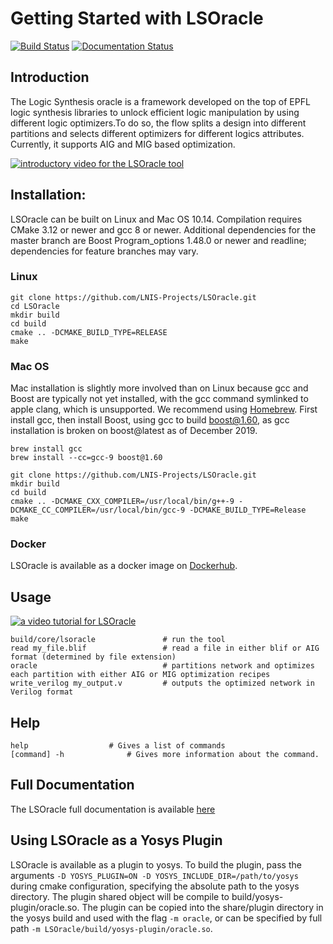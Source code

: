 # Getting Started with LSOracle

[![Build Status](https://travis-ci.org/LNIS-Projects/LSOracle.svg?branch=master)](https://travis-ci.org/LNIS-Projects/LSOracle)
[![Documentation Status](https://readthedocs.org/projects/lsoracle/badge/?version=master)](https://lsoracle.readthedocs.io/en/master/?badge=master)

## Introduction

The Logic Synthesis oracle is a framework developed on the top of EPFL logic synthesis libraries to unlock efficient logic manipulation by using different logic optimizers.To do so, the flow splits a design into different partitions and selects different optimizers for different logics attributes.
Currently, it supports AIG and MIG based optimization.

[![introductory video for the LSOracle tool](http://img.youtube.com/vi/3fPEUFlHnh8/0.jpg)](http://www.youtube.com/watch?v=3fPEUFlHnh8 "LSOracle overview")


## Installation:

LSOracle can be built on Linux and Mac OS 10.14.  Compilation requires CMake 3.12 or newer and gcc 8 or newer. Additional dependencies for the master branch are Boost Program_options 1.48.0 or newer and readline; dependencies for feature branches may vary.

### Linux
```{r, engine='bash', count_lines}
git clone https://github.com/LNIS-Projects/LSOracle.git
cd LSOracle
mkdir build
cd build
cmake .. -DCMAKE_BUILD_TYPE=RELEASE
make
```

### Mac OS
Mac installation is slightly more involved than on Linux because gcc and Boost are typically not yet installed, with the gcc command symlinked to apple clang, which is unsupported.  We recommend using [Homebrew](https://brew.sh). First install gcc, then install Boost, using gcc to build boost@1.60, as gcc installation is broken on boost@latest as of December 2019.
```{r, engine='bash', count_lines}
brew install gcc
brew install --cc=gcc-9 boost@1.60

git clone https://github.com/LNIS-Projects/LSOracle.git
mkdir build
cd build
cmake .. -DCMAKE_CXX_COMPILER=/usr/local/bin/g++-9 -DCMAKE_CC_COMPILER=/usr/local/bin/gcc-9 -DCMAKE_BUILD_TYPE=Release
make
```
### Docker
LSOracle is available as a docker image on [Dockerhub](https://hub.docker.com/u/lnis).

## Usage

[![a video tutorial for LSOracle](http://img.youtube.com/vi/W8SO2rTiLUY/0.jpg)](http://www.youtube.com/watch?v=W8SO2rTiLUY "LSOracle Tutorial")

```{r, engine='bash', count_lines}
build/core/lsoracle               # run the tool
read my_file.blif                 # read a file in either blif or AIG format (determined by file extension)
oracle                            # partitions network and optimizes each partition with either AIG or MIG optimization recipes
write_verilog my_output.v         # outputs the optimized network in Verilog format
```
## Help

```{r, engine='bash', count_lines}
help				  # Gives a list of commands
[command] -h			  # Gives more information about the command.
```
## Full Documentation

The LSOracle full documentation is available [here](https://lsoracle.readthedocs.io/en/master/?badge=master)

## Using LSOracle as a Yosys Plugin

LSOracle is available as a plugin to yosys. To build the plugin, pass the arguments `-D YOSYS_PLUGIN=ON -D YOSYS_INCLUDE_DIR=/path/to/yosys` during cmake configuration, specifying the absolute path to the yosys directory. The plugin shared object will be compile to build/yosys-plugin/oracle.so. The plugin can be copied into the share/plugin directory in the yosys build and used with the flag `-m oracle`, or can be specified by full path `-m LSOracle/build/yosys-plugin/oracle.so`.
